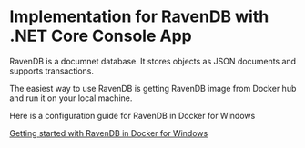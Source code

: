 # Implementation for RavenDB with .NET Core Console App

RavenDB is a documnet database. It stores objects as JSON documents and supports transactions.

The easiest way to use RavenDB is getting RavenDB image from Docker hub and run it on your local machine.

Here is a configuration guide for RavenDB in Docker for Windows

[Getting started with RavenDB in Docker for Windows](https://rubenmamo.com/getting-started-with-ravendb-in-docker-for-windows)

